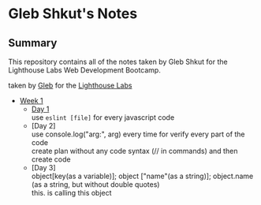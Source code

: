 # Gleb Shkut's Notes

## Summary 

This repository contains all of the notes taken by Gleb Shkut for the Lighthouse Labs Web Development Bootcamp.

taken by [Gleb](https://github.com/JoelCodes) for the [Lighthouse Labs](https://www.lighthouselabs.ca/)

* [Week 1](/Week_1)
  * [Day 1](/Week_1/Day_1)
  <br>use `eslint [file]` for every javascript code
  * [Day 2]
  <br> use console.log("arg:", arg) every time for verify every part of the code
  <br> create plan without any code syntax (// in commands) and then create code
  * [Day 3]
  <br> object[key(as a variable)]; object ["name"(as a string)]; object.name (as a string, but without double quotes)
  <br> this. is calling this object
